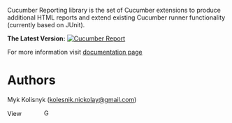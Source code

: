 Cucumber Reporting library is the set of Cucumber extensions to produce additional HTML reports and extend existing Cucumber runner functionality (currently based on JUnit).

**The Latest Version:** [![Cucumber Report](https://maven-badges.herokuapp.com/maven-central/com.github.mkolisnyk/cucumber-reports/badge.svg?style=flat)](http://mvnrepository.com/artifact/com.github.mkolisnyk/cucumber-reports)

For more information visit [documentation page](http://mkolisnyk.github.io/cucumber-reports/)

Authors
======
Myk Kolisnyk (kolesnik.nickolay@gmail.com) 

<a href="http://ua.linkedin.com/pub/mykola-kolisnyk/14/533/903"><img src="http://www.linkedin.com/img/webpromo/btn_profile_bluetxt_80x15.png" width="80" height="15" border="0" alt="View Mykola Kolisnyk's profile on LinkedIn"></a>
<a href="http://plus.google.com/108480514086204589709?prsrc=3" rel="publisher" style="text-decoration:none;">
<img src="http://ssl.gstatic.com/images/icons/gplus-16.png" alt="Google+" style="border:0;width:16px;height:16px;"/></a>